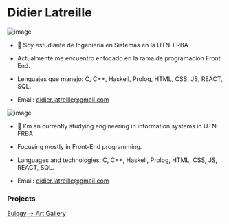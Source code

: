 <h1>Didier Latreille</h1>

![image](https://github.com/DidierLatreille/DidierLatreille/assets/62679664/e244aeb2-14d4-4747-a12e-cb1e2568f56a)

- 👋 Soy estudiante de Ingenieria en Sistemas en la UTN-FRBA

- Actualmente me encuentro enfocado en la rama de programación Front End.

- Lenguajes que manejo: C, C++, Haskell, Prolog, HTML, CSS, JS, REACT, SQL.

- Email: didier.latreille@gmail.com

![image](https://github.com/DidierLatreille/DidierLatreille/assets/62679664/057f6253-be3b-4c1d-912e-7b1077d67fc2)

- 👋 I'm an currently studying engineering in information systems in UTN-FRBA

- Focusing mostly in Front-End programming.

- Languages and technologies: C, C++, Haskell, Prolog, HTML, CSS, JS, REACT, SQL.

- Email: didier.latreille@gmail.com

<h3>Projects</h3>

<a href="www.eulogy.com.ar">Eulogy -> Art Gallery</a>
